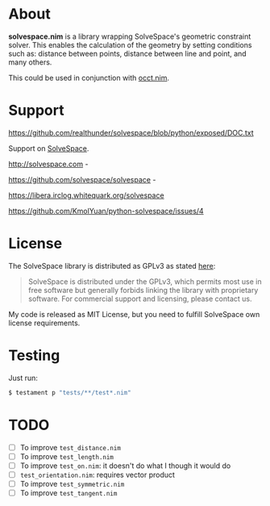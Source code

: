 # About
**solvespace.nim** is a library wrapping SolveSpace's geometric constraint solver. This enables the calculation of the geometry by setting conditions such as: distance between points, distance between line and point, and many others.

This could be used in conjunction with [occt.nim](https://github.com/mantielero/occt.nim).


# Support
https://github.com/realthunder/solvespace/blob/python/exposed/DOC.txt

Support on [SolveSpace](https://web.libera.chat/#solvespace).

http://solvespace.com - 

https://github.com/solvespace/solvespace - 

https://libera.irclog.whitequark.org/solvespace

https://github.com/KmolYuan/python-solvespace/issues/4


# License
The SolveSpace library is distributed as GPLv3 as stated [here](https://solvespace.com/library.pl):

> SolveSpace is distributed under the GPLv3, which permits most use in free software but generally forbids linking the library with proprietary software. For commercial support and licensing, please contact us.


My code is released as MIT License, but you need to fulfill SolveSpace own license requirements.


# Testing
Just run:
```bash
$ testament p "tests/**/test*.nim"
```

# TODO
- [ ] To improve `test_distance.nim`
- [ ] To improve `test_length.nim`
- [ ] To improve `test_on.nim`: it doesn't do what I though it would do
- [ ] `test_orientation.nim`: requires vector product
- [ ] To improve `test_symmetric.nim`
- [ ] To improve `test_tangent.nim`